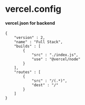 # vercel.config

#### vercel.json for backend

```
{
    "version" : 2,
    "name" : "Full Stack",
    "builds" : [
        {
            "src" : "./index.js",
            "use" : "@vercel/node"
        }
    ],
    "routes" : [
        {
            "src" : "/(.*)",
            "dest" : "/"
        }
    ]
}

```